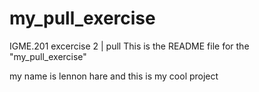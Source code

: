 # my_pull_exercise
IGME.201 excercise 2 | pull
This is the README file for the "my_pull_exercise"

my name is lennon hare and this is my cool project
